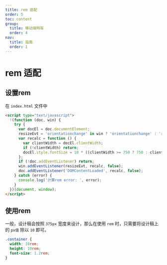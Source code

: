```yaml
---
title: rem 适配
order: 5
toc: content
group:
  title: 移动端特有
  order: 4
nav:
  title: 指南
  order: 1
---
```


# rem 适配

## 设置rem

在 `index.html` 文件中

```html | pure
<script type="text/javascript">
  !(function (doc, win) {
    try {
      var docEl = doc.documentElement;
      resizeEvt = 'orientationchange' in win ? 'orientationchange' : 'resize';
      var recalc = function () {
        var clientWidth = docEl.clientWidth;
        if (!clientWidth) return;
        docEl.style.fontSize = 10 * ((clientWidth >= 750 ? 750 : clientWidth) / 375) + 'px';
      };
      if (!doc.addEventListener) return;
      win.addEventListener(resizeEvt, recalc, false);
      doc.addEventListener('DOMContentLoaded', recalc, false);
    } catch (error) {
      console.log('计算rem error: ', error);
    }
  })(document, window);
</script>
```

## 使用rem

一般，设计稿会按照 `375px` 宽度来设计，那么在使用 `rem` 时，只需要将设计稿上的 `px值` 除以 `10` 即可。

```css | pure
.container {
  width: 10rem;
  height: 10rem;
  font-size: 1.2rem;
}
```